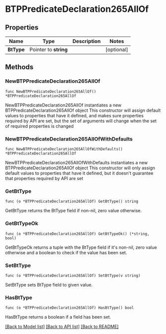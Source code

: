 # BTPPredicateDeclaration265AllOf

## Properties

Name | Type | Description | Notes
------------ | ------------- | ------------- | -------------
**BtType** | Pointer to **string** |  | [optional] 

## Methods

### NewBTPPredicateDeclaration265AllOf

`func NewBTPPredicateDeclaration265AllOf() *BTPPredicateDeclaration265AllOf`

NewBTPPredicateDeclaration265AllOf instantiates a new BTPPredicateDeclaration265AllOf object
This constructor will assign default values to properties that have it defined,
and makes sure properties required by API are set, but the set of arguments
will change when the set of required properties is changed

### NewBTPPredicateDeclaration265AllOfWithDefaults

`func NewBTPPredicateDeclaration265AllOfWithDefaults() *BTPPredicateDeclaration265AllOf`

NewBTPPredicateDeclaration265AllOfWithDefaults instantiates a new BTPPredicateDeclaration265AllOf object
This constructor will only assign default values to properties that have it defined,
but it doesn't guarantee that properties required by API are set

### GetBtType

`func (o *BTPPredicateDeclaration265AllOf) GetBtType() string`

GetBtType returns the BtType field if non-nil, zero value otherwise.

### GetBtTypeOk

`func (o *BTPPredicateDeclaration265AllOf) GetBtTypeOk() (*string, bool)`

GetBtTypeOk returns a tuple with the BtType field if it's non-nil, zero value otherwise
and a boolean to check if the value has been set.

### SetBtType

`func (o *BTPPredicateDeclaration265AllOf) SetBtType(v string)`

SetBtType sets BtType field to given value.

### HasBtType

`func (o *BTPPredicateDeclaration265AllOf) HasBtType() bool`

HasBtType returns a boolean if a field has been set.


[[Back to Model list]](../README.md#documentation-for-models) [[Back to API list]](../README.md#documentation-for-api-endpoints) [[Back to README]](../README.md)


